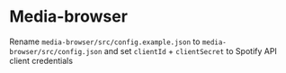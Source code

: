 # Media-browser

Rename `media-browser/src/config.example.json` to `media-browser/src/config.json` and set `clientId` + `clientSecret` to Spotify API client credentials
